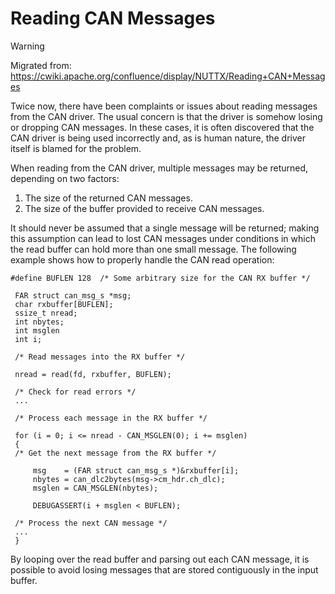 Reading CAN Messages
====================

Warning

Migrated from:
<https://cwiki.apache.org/confluence/display/NUTTX/Reading+CAN+Messages>

Twice now, there have been complaints or issues about reading messages
from the CAN driver. The usual concern is that the driver is somehow
losing or dropping CAN messages. In these cases, it is often discovered
that the CAN driver is being used incorrectly and, as is human nature,
the driver itself is blamed for the problem.

When reading from the CAN driver, multiple messages may be returned,
depending on two factors:

1.  The size of the returned CAN messages.
2.  The size of the buffer provided to receive CAN messages.

It should never be assumed that a single message will be returned;
making this assumption can lead to lost CAN messages under conditions in
which the read buffer can hold more than one small message. The
following example shows how to properly handle the CAN read operation:

``` {.c}
#define BUFLEN 128  /* Some arbitrary size for the CAN RX buffer */

 FAR struct can_msg_s *msg;
 char rxbuffer[BUFLEN];
 ssize_t nread;
 int nbytes;
 int msglen
 int i;

 /* Read messages into the RX buffer */

 nread = read(fd, rxbuffer, BUFLEN);

 /* Check for read errors */
 ...

 /* Process each message in the RX buffer */

 for (i = 0; i <= nread - CAN_MSGLEN(0); i += msglen)
 {
 /* Get the next message from the RX buffer */

     msg    = (FAR struct can_msg_s *)&rxbuffer[i];
     nbytes = can_dlc2bytes(msg->cm_hdr.ch_dlc);
     msglen = CAN_MSGLEN(nbytes);

     DEBUGASSERT(i + msglen < BUFLEN);

 /* Process the next CAN message */
 ...
 }
```

By looping over the read buffer and parsing out each CAN message, it is
possible to avoid losing messages that are stored contiguously in the
input buffer.
